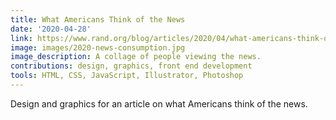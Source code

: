 ```yaml
---
title: What Americans Think of the News
date: '2020-04-28'
link: https://www.rand.org/blog/articles/2020/04/what-americans-think-of-the-news--and-what-that-means.html
image: images/2020-news-consumption.jpg
image_description: A collage of people viewing the news.
contributions: design, graphics, front end development
tools: HTML, CSS, JavaScript, Illustrator, Photoshop
---
```


Design and graphics for an article on what Americans think of the news.